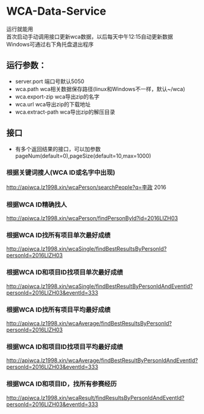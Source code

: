 # WCA-Data-Service
运行就能用  
首次启动手动调用接口更新wca数据，以后每天中午12:15自动更新数据  
Windows可通过右下角托盘退出程序
## 运行参数：
- server.port 端口号默认5050
- wca.path wca相关数据保存路径(linux和Windows不一样，默认~/wca)
- wca.export-zip wca导出zip的名字
- wca.url wca导出zip的下载地址
- wca.extract-path wca导出zip的解压目录


## 接口
- 有多个返回结果的接口，可以加参数pageNum(default=0),pageSize(default=10,max=1000)
### 根据关键词搜人(WCA ID或名字中出现)
http://apiwca.lz1998.xin/wcaPerson/searchPeople?q=李政 2016

### 根据WCA ID精确找人
http://apiwca.lz1998.xin/wcaPerson/findPersonById?id=2016LIZH03

### 根据WCA ID找所有项目单次最好成绩
http://apiwca.lz1998.xin/wcaSingle/findBestResultsByPersonId?personId=2016LIZH03

### 根据WCA ID和项目ID找项目单次最好成绩
http://apiwca.lz1998.xin/wcaSingle/findBestResultByPersonIdAndEventId?personId=2016LIZH03&eventId=333

### 根据WCA ID找所有项目平均最好成绩
http://apiwca.lz1998.xin/wcaAverage/findBestResultsByPersonId?personId=2016LIZH03

### 根据WCA ID和项目ID找项目平均最好成绩
http://apiwca.lz1998.xin/wcaAverage/findBestResultByPersonIdAndEventId?personId=2016LIZH03&eventId=333

### 根据WCA ID和项目ID，找所有参赛经历
http://apiwca.lz1998.xin/wcaResult/findResultsByPersonIdAndEventId?personId=2016LIZH03&eventId=333